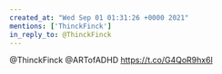 ```yaml
---
created_at: "Wed Sep 01 01:31:26 +0000 2021"
mentions: ['ThinckFinck']
in_reply_to: @ThinckFinck
---
```


@ThinckFinck @ARTofADHD https://t.co/G4QoR9hx6l